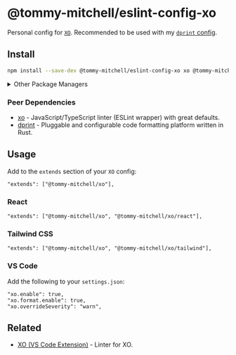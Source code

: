 # @tommy-mitchell/eslint-config-xo

Personal config for [`XO`](https://github.com/xojs/xo). Recommended to be used with my [`dprint` config](https://github.com/tommy-mitchell/dprint-config).

## Install

```sh
npm install --save-dev @tommy-mitchell/eslint-config-xo xo @tommy-mitchell/dprint-config dprint
```

<details>
<summary>Other Package Managers</summary>

<br />

```sh
yarn add --dev @tommy-mitchell/eslint-config-xo xo @tommy-mitchell/dprint-config dprint
```

</details>

### Peer Dependencies

- [xo](https://github.com/xojs/xo) - JavaScript/TypeScript linter (ESLint wrapper) with great defaults.
- [dprint](https://github.com/dprint/dprint) - Pluggable and configurable code formatting platform written in Rust.

## Usage

Add to the `extends` section of your `XO` config:

```jsonc
"extends": ["@tommy-mitchell/xo"],
```

### React

```jsonc
"extends": ["@tommy-mitchell/xo", "@tommy-mitchell/xo/react"],
```

### Tailwind CSS

```jsonc
"extends": ["@tommy-mitchell/xo", "@tommy-mitchell/xo/tailwind"],
```

### VS Code

Add the following to your `settings.json`:

```jsonc
"xo.enable": true,
"xo.format.enable": true,
"xo.overrideSeverity": "warn",
```

## Related

- [XO (VS Code Extension)](https://marketplace.visualstudio.com/items?itemName=samverschueren.linter-xo) - Linter for XO.
